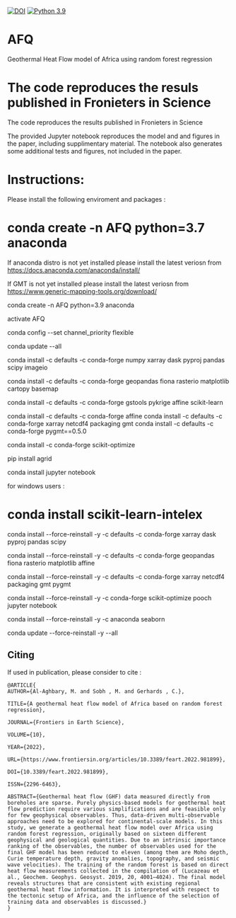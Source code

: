 [![DOI](https://zenodo.org/badge/494554790.svg)](https://zenodo.org/badge/latestdoi/494554790)
[![Python 3.9](https://img.shields.io/badge/python-3.9-blue.svg)](https://www.python.org/downloads/release/python-390/)



# AFQ
Geothermal Heat Flow model of Africa using random forest regression


The code reproduces the resuls published in Fronieters in Science
=======
The code reproduces the results published in Fronieters in Science


The provided Jupyter notebook reproduces the model and and figures in the paper, including supplimentary material. The notebook also generates some additional tests and figures, not included in the paper.


# Instructions:


Please install the following enviroment and packages :

conda create -n AFQ python=3.7 anaconda
=======

If anaconda distro is not yet installed please install the latest veriosn from https://docs.anaconda.com/anaconda/install/

If GMT is not yet installed please install the latest veriosn from  https://www.generic-mapping-tools.org/download/


conda create -n AFQ python=3.9 anaconda

activate AFQ 

conda config --set channel_priority flexible

conda update --all



conda install -c defaults -c conda-forge numpy  xarray  dask pyproj pandas scipy  imageio


conda install -c defaults -c conda-forge  geopandas fiona rasterio matplotlib  cartopy basemap

conda install -c defaults -c conda-forge  gstools  pykrige affine scikit-learn

conda install -c defaults -c conda-forge  affine
conda install -c defaults -c conda-forge  xarray netcdf4 packaging gmt
conda install -c defaults -c conda-forge   pygmt==0.5.0

conda install -c conda-forge scikit-optimize

pip install agrid

conda install jupyter notebook

for windows users :

conda install scikit-learn-intelex
=======
conda install --force-reinstall -y -c defaults -c conda-forge xarray  dask pyproj pandas scipy 


conda install --force-reinstall -y -c defaults -c conda-forge  geopandas fiona rasterio matplotlib affine

conda install --force-reinstall -y -c defaults -c conda-forge  xarray netcdf4 packaging gmt pygmt

conda install --force-reinstall -y -c conda-forge scikit-optimize pooch jupyter notebook


conda install --force-reinstall -y -c anaconda seaborn


conda update --force-reinstall -y --all

## Citing

If used in publication, please consider to cite :

```
@ARTICLE{  
AUTHOR={Al-Aghbary, M. and Sobh , M. and Gerhards , C.},   
	 
TITLE={A geothermal heat flow model of Africa based on random forest regression},      
	
JOURNAL={Frontiers in Earth Science},      
	
VOLUME={10},           
	
YEAR={2022},      
	  
URL={https://www.frontiersin.org/articles/10.3389/feart.2022.981899},       
	
DOI={10.3389/feart.2022.981899},      
	
ISSN={2296-6463},   
   
ABSTRACT={Geothermal heat flow (GHF) data measured directly from boreholes are sparse. Purely physics-based models for geothermal heat flow prediction require various simplifications and are feasible only for few geophysical observables. Thus, data-driven multi-observable approaches need to be explored for continental-scale models. In this study, we generate a geothermal heat flow model over Africa using random forest regression, originally based on sixteen different geophysical and geological quantities. Due to an intrinsic importance ranking of the observables, the number of observables used for the final GHF model has been reduced to eleven (among them are Moho depth, Curie temperature depth, gravity anomalies, topography, and seismic wave velocities). The training of the random forest is based on direct heat flow measurements collected in the compilation of (Lucazeau et al., Geochem. Geophys. Geosyst. 2019, 20, 4001–4024). The final model reveals structures that are consistent with existing regional geothermal heat flow information. It is interpreted with respect to the tectonic setup of Africa, and the influence of the selection of training data and observables is discussed.}
}

```
